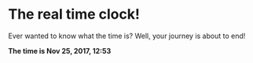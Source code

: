 # The real time clock!

Ever wanted to know what the time is? Well, your journey is about to end!

**The time is Nov 25, 2017, 12:53**